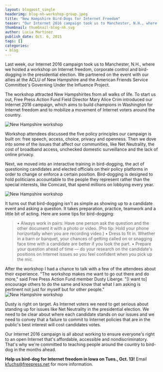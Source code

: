 ```yaml
---
layout: blogpost_single
headerimg: blog-nh-workshop-group.jpeg
title: "New Hampshire Bird-Dogs for Internet Freedom"
teaser: "Our Internet 2016 campaign took us to Manchester, N.H., where we hosted a workshop on Internet freedom, corporate control and bird-dogging in the presidential election."
thumbnail: thumbnail-blog-nh.svg
author: Lucia Martínez
publish_date: Oct. 6, 2015
tags: []
categories:
- blog
---
```

Last week, our Internet 2016 campaign took us to Manchester, N.H., where we hosted a workshop on Internet freedom, corporate control and bird-dogging in the presidential election. We partnered on the event with our allies at the ACLU of New Hampshire and the American Friends Service Committee's Governing Under the Influence Project.

The workshop attracted New Hampshirites from all walks of life. To start us out, Free Press Action Fund Field Director Mary Alice Crim introduced our Internet 2016 campaign, which aims to build champions in Washington for Internet freedom and to mobilize a movement of Internet voters around the country.

<img src="http://internet2016.net/assets/img/blog-nh-workshop2.jpeg" alt='New Hampshire workshop' />

Workshop attendees discussed the five policy principles our campaign is built on: free speech, access, choice, privacy and openness. Then we dove into some of the issues that affect our communities, like Net Neutrality, the cost of broadband access, unchecked domestic surveillance and the lack of online privacy.

Next, we moved into an interactive training in bird-dogging, the act of questioning candidates and elected officials on their policy platforms in order to change or enforce a certain position. Bird-dogging is designed to hold politicians accountable to the people they represent rather than the special interests, like Comcast, that spend millions on lobbying every year.

<img src="http://internet2016.net/assets/img/blog-nh-workshop4.jpeg" alt='New Hampshire workshop' />

It turns out that bird-dogging isn't as simple as showing up to a candidate event and asking a question. It takes preparation, practice, teamwork and a little bit of acting. 
Here are some tips for bird-dogging:
<blockquote>
&bull; Always work in pairs: Have one person ask the question and the other document it with a photo or video. (Pro tip: Hold your phone horizontally when you are recording video.)
&bull; Dress to fit in. Whether in a barn or banquet, your chances of getting called on or snagging face time with a candidate are better if you look the part.
&bull; Prepare your question ahead of time &mdash; do your research on the candidate's positions on Internet issues so you feel confident when you pick up the mic.</blockquote>
After the workshop I had a chance to talk with a few of the attendees about their experience. "The workshop makes me want to go out there and do more," said Free Press Action Fund member Dusty Liberge. "[I want to] encourage others to do the same and know that what I am asking is pertinent not just for myself but for other people."

<img src="http://internet2016.net/assets/img/blog-nh-workshop3.jpeg" alt='New Hampshire workshop' />

Dusty is right on target. As Internet voters we need to get serious about standing up for issues like Net Neutrality in the presidential election. We need to be clear about where each candidate stands on our issues and we need to convey that a failure to commit to Internet policies that are in the public's best interest will cost candidates votes.

Our Internet 2016 campaign is all about working to ensure everyone's right to an open Internet that's affordable, accessible and nondiscriminatory. That's why we're committed to teaching people around the country to bird-dog in the months ahead.

**Help us bird-dog for Internet freedom in Iowa on Tues., Oct. 13!** Email <a href="kfuchs@freepress.net?subject=Iowa bird-dogging">kfuchs@freepress.net for more information.

